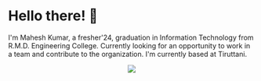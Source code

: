 # Hello there! 👋
I'm Mahesh Kumar, a fresher'24, graduation in Information Technology from R.M.D. Engineering College. Currently looking for an opportunity to work in a team and contribute to the organization. I'm currently based at Tiruttani.
<br />
<p align="center">
  <a href="https://skillicons.dev">
    <img src="https://skillicons.dev/icons?i=c,cpp,java,html,css,bootstrap,js,jquery,,ts,react,materialui,express,mongodb,mysql,nodejs,npm,bun,nextjs,threejs,git,github,vercel,vscode,firebase,figma" />
  </a>
</p>
